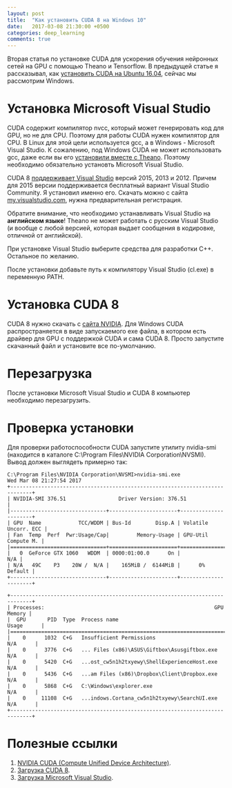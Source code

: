 ```yaml
---
layout: post
title:  "Как установить CUDA 8 на Windows 10"
date:   2017-03-08 21:30:00 +0500
categories: deep_learning
comments: true
---
```

Вторая статья по установке CUDA для ускорения обучения нейронных сетей на GPU с помощью Theano и Tensorflow. В предыдущей статье я рассказывал, как [установить CUDA на Ubuntu 16.04](/deep_learning/2017/02/26/How-to-install-cuda-8-on-Ubuntu-16-04.html), сейчас мы рассмотрим Windows.

<!--more-->

# Установка Microsoft Visual Studio

CUDA содержит компилятор nvcc, который может генерировать код для GPU, но не для CPU. Поэтому для работы CUDA нужен компилятор для CPU. В Linux для этой цели используется gcc, а в Windows - Microsoft Visual Studio. К сожалению, под Windows CUDA не может использовать gcc, даже если вы его [установили вместе с Theano](/deep_learning/2016/12/25/Keras-Installation.html). Поэтому необходимо обязательно установть Microsoft Visual Studio.

CUDA 8 [поддерживает Visual Studio](http://docs.nvidia.com/cuda/cuda-installation-guide-microsoft-windows) версий 2015, 2013 и 2012. Причем для 2015 версии поддерживается бесплатный вариант Visual Studio Community. Я установил именно его. Скачать можно с сайта [my.visualstudio.com](https://my.visualstudio.com), нужна предварительная регистрация. 

Обратите внимание, что необходимо устанавливать Visual Studio на **английском языке**! Theano не может работать с русским Visual Studio (и вообще с любой версией, которая выдает сообщения в кодировке, отличной от английской). 

При установке Visual Studio выберите средства для разработки C++. Остальное по желанию.

После установки добавьте путь к компилятору Visual Studio (cl.exe) в переменную PATH. 

# Установка CUDA 8

CUDA 8 нужно скачать с [сайта NVIDIA](https://developer.nvidia.com/cuda-downloads). Для Windows CUDA распространяется в виде запускаемого exe файла, в котором есть драйвер для GPU с поддержкой CUDA и сама CUDA 8. Просто запустите скачанный файл и установите все по-умолчанию.

# Перезагрузка

После установки Microsoft Visual Studio и CUDA 8 компьютер необходимо перезагрузить.

# Проверка установки

Для проверки работоспособности CUDA запустите утилиту nvidia-smi (находится в каталоге C:\Program Files\NVIDIA Corporation\NVSMI). Вывод должен выглядеть примерно так:

```
C:\Program Files\NVIDIA Corporation\NVSMI>nvidia-smi.exe
Wed Mar 08 21:27:54 2017
+-----------------------------------------------------------------------------+
| NVIDIA-SMI 376.51                 Driver Version: 376.51                    |
|-------------------------------+----------------------+----------------------+
| GPU  Name            TCC/WDDM | Bus-Id        Disp.A | Volatile Uncorr. ECC |
| Fan  Temp  Perf  Pwr:Usage/Cap|         Memory-Usage | GPU-Util  Compute M. |
|===============================+======================+======================|
|   0  GeForce GTX 1060   WDDM  | 0000:01:00.0      On |                  N/A |
| N/A   49C    P3    20W /  N/A |    165MiB /  6144MiB |      0%      Default |
+-------------------------------+----------------------+----------------------+

+-----------------------------------------------------------------------------+
| Processes:                                                       GPU Memory |
|  GPU       PID  Type  Process name                               Usage      |
|=============================================================================|
|    0      1032  C+G   Insufficient Permissions                     N/A      |
|    0      3776  C+G   ... Files (x86)\ASUS\Giftbox\Asusgiftbox.exe N/A      |
|    0      5420  C+G   ...ost_cw5n1h2txyewy\ShellExperienceHost.exe N/A      |
|    0      5436  C+G   ...am Files (x86)\Dropbox\Client\Dropbox.exe N/A      |
|    0      5868  C+G   C:\Windows\explorer.exe                      N/A      |
|    0     11108  C+G   ...indows.Cortana_cw5n1h2txyewy\SearchUI.exe N/A      |
+-----------------------------------------------------------------------------+
```

# Полезные ссылки

1. [NVIDIA CUDA (Compute Unified Device Architecture)](http://www.nvidia.ru/object/cuda-parallel-computing-ru.html).
2. [Загрузка CUDA 8](https://developer.nvidia.com/cuda-downloads).
3. [Загрузка Microsoft Visual Studio](https://my.visualstudio.com).



